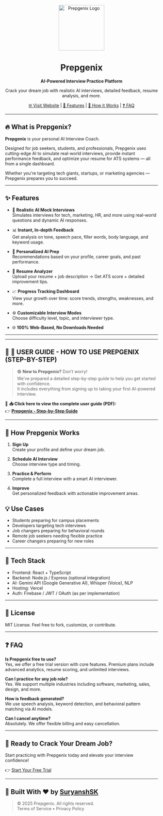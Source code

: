 <div align="center">
  <img src="https://prepgenix.suryanshsk.tech/lovable-uploads/713e5048-e89b-4760-bd59-d35da864b613.png" alt="Prepgenix Logo" width="150"/>
  <h1>Prepgenix</h1>
  <p><strong>AI-Powered Interview Practice Platform</strong></p>
  <p>Crack your dream job with realistic AI interviews, detailed feedback, resume analysis, and more.</p>
  <a href="https://prepgenix.suryanshsk.tech">🌐 Visit Website</a> | <a href="#features">🧩 Features</a> | <a href="#how-prepgenix-works">🚀 How it Works</a> | <a href="#faq">❓ FAQ</a>
</div>

---

## 🔥 What is Prepgenix?

**Prepgenix** is your personal AI Interview Coach.

Designed for job seekers, students, and professionals, Prepgenix uses cutting-edge AI to simulate real-world interviews, provide instant performance feedback, and optimize your resume for ATS systems — all from a single dashboard.

Whether you're targeting tech giants, startups, or marketing agencies — Prepgenix prepares you to succeed.

---

## ✨ Features

- 🎤 **Realistic AI Mock Interviews**  
  Simulates interviews for tech, marketing, HR, and more using real-world questions and dynamic AI responses.

- 📊 **Instant, In-depth Feedback**  
  Get analysis on tone, speech pace, filler words, body language, and keyword usage.

- 🧠 **Personalized AI Prep**  
  Recommendations based on your profile, career goals, and past performance.

- 📄 **Resume Analyzer**  
  Upload your resume + job description → Get ATS score + detailed improvement tips.

- 📈 **Progress Tracking Dashboard**  
  View your growth over time: score trends, strengths, weaknesses, and more.

- ⚙️ **Customizable Interview Modes**  
  Choose difficulty level, topic, and interviewer type.

- 🌐 **100% Web-Based, No Downloads Needed**

---
---

## 🧭 **📘 USER GUIDE - HOW TO USE PREPGENIX (STEP-BY-STEP)**

> 🟢 **New to Prepgenix?** Don’t worry!  
> We’ve prepared a detailed step-by-step guide to help you get started with confidence.  
> It includes everything from signing up to taking your first AI-powered interview.

📂 **📥 Click here to view the complete user guide (PDF):**  
👉 [**Prepgenix - Step-by-Step Guide**](https://drive.google.com/file/d/1ZkwBqi43TEt4ZCSBwIF6zr_UN-xusqq2/view?usp=sharing)

---


## 📌 How Prepgenix Works

1. **Sign Up**  
   Create your profile and define your dream job.

2. **Schedule AI Interview**  
   Choose interview type and timing.

3. **Practice & Perform**  
   Complete a full interview with a smart AI interviewer.

4. **Improve**  
   Get personalized feedback with actionable improvement areas.



## 💡 Use Cases

- Students preparing for campus placements  
- Developers targeting tech interviews  
- Job changers preparing for behavioral rounds  
- Remote job seekers needing flexible practice  
- Career changers preparing for new roles

---

## 🧠 Tech Stack

- Frontend: React + TypeScript  
- Backend: Node.js / Express (optional integration)  
- AI: Gemini API (Google Generative AI), Whisper (Voice), NLP  
- Hosting: Vercel  
- Auth: Firebase / JWT / OAuth (as per implementation)

---

## 📄 License

MIT License. Feel free to fork, customize, or contribute.

---

## ❓ FAQ

**Is Prepgenix free to use?**  
Yes, we offer a free trial version with core features. Premium plans include advanced analytics, resume scoring, and unlimited interviews.

**Can I practice for any job role?**  
Yes. We support multiple industries including software, marketing, sales, design, and more.

**How is feedback generated?**  
We use speech analysis, keyword detection, and behavioral pattern matching via AI models.

**Can I cancel anytime?**  
Absolutely. We offer flexible billing and easy cancellation.

---

## 🚀 Ready to Crack Your Dream Job?

Start practicing with Prepgenix today and elevate your interview confidence!

👉 [Start Your Free Trial](https://prepgenix.suryanshsk.tech)

---

## 🙌 Built With ❤️ by [SuryanshSK](https://github.com/suryanshsk)

> © 2025 Prepgenix. All rights reserved.  
> Terms of Service • Privacy Policy  
